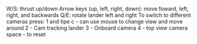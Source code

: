 W/S: thrust up/down Arrow keys (up, left, right, down): move foward, left, right, and backwards Q/E: rotate lander left and right To switch to different cameras press: 1 and tipe c - can use mouse to change view and move around 2 - Cam tracking lander 3 - Onboard camera 4 - top view camera space - to reset
